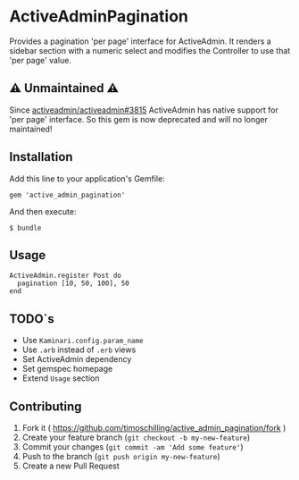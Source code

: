 # ActiveAdminPagination

Provides a pagination 'per page' interface for ActiveAdmin. It renders a sidebar section with a numeric select and modifies the Controller to use that 'per page' value.

## :warning: Unmaintained :warning:

Since [activeadmin/activeadmin#3815](https://github.com/activeadmin/activeadmin/pull/3748) ActiveAdmin has native support for 'per page' interface. So this gem is now deprecated and will no longer maintained!

## Installation

Add this line to your application's Gemfile:

    gem 'active_admin_pagination'

And then execute:

    $ bundle

## Usage

    ActiveAdmin.register Post do
      pagination [10, 50, 100], 50
    end

## TODO`s

* Use `Kaminari.config.param_name`
* Use `.arb` instead of `.erb` views
* Set ActiveAdmin dependency
* Set gemspec homepage
* Extend `Usage` section

## Contributing

1. Fork it ( https://github.com/timoschilling/active_admin_pagination/fork )
2. Create your feature branch (`git checkout -b my-new-feature`)
3. Commit your changes (`git commit -am 'Add some feature'`)
4. Push to the branch (`git push origin my-new-feature`)
5. Create a new Pull Request
